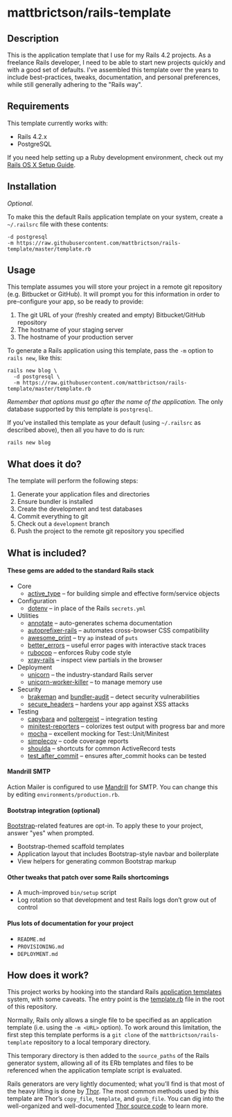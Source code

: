 # mattbrictson/rails-template

## Description

This is the application template that I use for my Rails 4.2 projects. As a freelance Rails developer, I need to be able to start new projects quickly and with a good set of defaults. I've assembled this template over the years to include best-practices, tweaks, documentation, and personal preferences, while still generally adhering to the "Rails way".

## Requirements

This template currently works with:

* Rails 4.2.x
* PostgreSQL

If you need help setting up a Ruby development environment, check out my [Rails OS X Setup Guide](https://mattbrictson.com/rails-osx-setup-guide).

## Installation

*Optional.*

To make this the default Rails application template on your system, create a `~/.railsrc` file with these contents:

```
-d postgresql
-m https://raw.githubusercontent.com/mattbrictson/rails-template/master/template.rb
```

## Usage

This template assumes you will store your project in a remote git repository (e.g. Bitbucket or GitHub). It will prompt you for this information in order to pre-configure your app, so be ready to provide:

1. The git URL of your (freshly created and empty) Bitbucket/GitHub repository
2. The hostname of your staging server
3. The hostname of your production server

To generate a Rails application using this template, pass the `-m` option to `rails new`, like this:

```
rails new blog \
  -d postgresql \
  -m https://raw.githubusercontent.com/mattbrictson/rails-template/master/template.rb
```

*Remember that options must go after the name of the application.* The only database supported by this template is `postgresql`.

If you’ve installed this template as your default (using `~/.railsrc` as described above), then all you have to do is run:

```
rails new blog
```

## What does it do?

The template will perform the following steps:

1. Generate your application files and directories
2. Ensure bundler is installed
3. Create the development and test databases
4. Commit everything to git
5. Check out a `development` branch
6. Push the project to the remote git repository you specified

## What is included?

#### These gems are added to the standard Rails stack

* Core
    * [active_type][] – for building simple and effective form/service objects
* Configuration
    * [dotenv][] – in place of the Rails `secrets.yml`
* Utilities
    * [annotate][] – auto-generates schema documentation
    * [autoprefixer-rails][] – automates cross-browser CSS compatibility
    * [awesome_print][] – try `ap` instead of `puts`
    * [better_errors][] – useful error pages with interactive stack traces
    * [rubocop][] – enforces Ruby code style
    * [xray-rails][] – inspect view partials in the browser
* Deployment
    * [unicorn][] – the industry-standard Rails server
    * [unicorn-worker-killer][] – to manage memory use
* Security
    * [brakeman][] and [bundler-audit][] – detect security vulnerabilities
    * [secure_headers][] – hardens your app against XSS attacks
* Testing
    * [capybara][] and [poltergeist][] – integration testing
    * [minitest-reporters][] – colorizes test output with progress bar and more
    * [mocha][] – excellent mocking for Test::Unit/Minitest
    * [simplecov][] – code coverage reports
    * [shoulda][] – shortcuts for common ActiveRecord tests
    * [test_after_commit][] – ensures after_commit hooks can be tested

#### Mandrill SMTP

Action Mailer is configured to use [Mandrill][] for SMTP. You can change this by editing `environments/production.rb`.

#### Bootstrap integration (optional)

[Bootstrap][]-related features are opt-in. To apply these to your project, answer "yes" when prompted.

* Bootstrap-themed scaffold templates
* Application layout that includes Bootstrap-style navbar and boilerplate
* View helpers for generating common Bootstrap markup

#### Other tweaks that patch over some Rails shortcomings

* A much-improved `bin/setup` script
* Log rotation so that development and test Rails logs don’t grow out of control

#### Plus lots of documentation for your project

* `README.md`
* `PROVISIONING.md`
* `DEPLOYMENT.md`

## How does it work?

This project works by hooking into the standard Rails [application templates][] system, with some caveats. The entry point is the [template.rb][] file in the root of this repository.

Normally, Rails only allows a single file to be specified as an application template (i.e. using the `-m <URL>` option). To work around this limitation, the first step this template performs is a `git clone` of the `mattbrictson/rails-template` repository to a local temporary directory.

This temporary directory is then added to the `source_paths` of the Rails generator system, allowing all of its ERb templates and files to be referenced when the application template script is evaluated.

Rails generators are very lightly documented; what you’ll find is that most of the heavy lifting is done by [Thor][]. The most common methods used by this template are Thor’s `copy_file`, `template`, and `gsub_file`. You can dig into the well-organized and well-documented [Thor source code][thor] to learn more.

[active_type]:https://github.com/makandra/active_type
[dotenv]:https://github.com/bkeepers/dotenv
[annotate]:https://github.com/ctran/annotate_models
[autoprefixer-rails]:https://github.com/ai/autoprefixer-rails
[awesome_print]:https://github.com/michaeldv/awesome_print
[better_errors]:https://github.com/charliesome/better_errors
[rubocop]:https://github.com/bbatsov/rubocop
[xray-rails]:https://github.com/brentd/xray-rails
[airbrussh]:https://github.com/mattbrictson/airbrussh
[unicorn]:http://unicorn.bogomips.org
[unicorn-worker-killer]:https://github.com/kzk/unicorn-worker-killer
[Mandrill]:http://mandrill.com
[brakeman]:https://github.com/presidentbeef/brakeman
[bundler-audit]:https://github.com/rubysec/bundler-audit
[secure_headers]:https://github.com/twitter/secureheaders
[minitest-reporters]:https://github.com/kern/minitest-reporters
[capybara]:https://github.com/jnicklas/capybara
[poltergeist]:https://github.com/teampoltergeist/poltergeist
[mocha]:https://github.com/freerange/mocha
[shoulda]:https://github.com/thoughtbot/shoulda
[simplecov]:https://github.com/colszowka/simplecov
[test_after_commit]:https://github.com/grosser/test_after_commit
[Bootstrap]:http://getbootstrap.com
[application templates]:http://guides.rubyonrails.org/generators.html#application-templates
[template.rb]: template.rb
[thor]: https://github.com/erikhuda/thor
